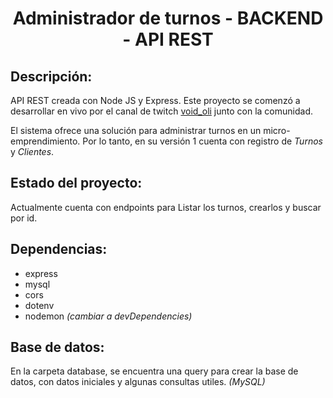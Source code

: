 <h1 align="center" underline="none">Administrador de turnos - BACKEND - API REST</h1>

**Descripción:**
---

API REST creada con Node JS y Express.
Este proyecto se comenzó a desarrollar en vivo por el canal de twitch <a href="https://www.twitch.tv/void_oli" Target="_blank">void_oli</a> junto con la comunidad.

El sistema ofrece una solución para administrar turnos en un micro-emprendimiento. Por lo tanto, en su versión 1 cuenta con registro de *Turnos* y *Clientes*.

**Estado del proyecto:**
---

Actualmente cuenta con endpoints para Listar los turnos, crearlos y buscar por id.

**Dependencias:**
---

- express
- mysql
- cors
- dotenv
- nodemon *(cambiar a devDependencies)*

**Base de datos:**
---

En la carpeta database, se encuentra una query para crear la base de datos, con datos iniciales y algunas consultas utiles. *(MySQL)*
